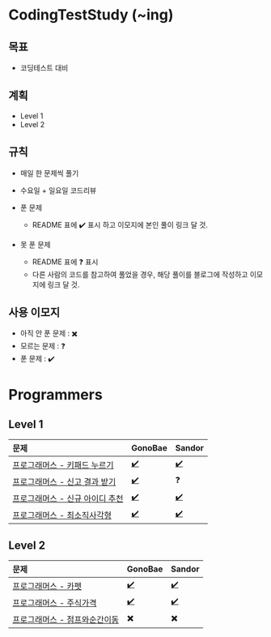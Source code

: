 # CodingTestStudy (~ing)

## 목표

- 코딩테스트 대비


## 계획
- Level 1
- Level 2


## 규칙

- 매일 한 문제씩 풀기
- 수요일 + 일요일 코드리뷰
- 푼 문제
  - README 표에 :heavy_check_mark: 표시 하고 이모지에 본인 풀이 링크 달 것.

- 못 푼 문제
  - README 표에 :question: 표시
  - 다른 사람의 코드를 참고하여 풀었을 경우, 해당 풀이를 블로그에 작성하고 이모지에 링크 달 것.



## 사용 이모지

- 아직 안 푼 문제 : :heavy_multiplication_x:
- 모르는 문제 : :question:
- 푼 문제 : :heavy_check_mark:


# Programmers

## Level 1 

| 문제                                     | GonoBae                     | Sandor                     |
| :--------------------------------------- | --------------------------- | -------------------------- |
| [프로그래머스 - 키패드 누르기](https://school.programmers.co.kr/learn/courses/30/lessons/67256) | [:heavy_check_mark:](https://github.com/GonoBae/CodingTestStudy/blob/main/GonoBae/2022-10-10-Level1_KeyPad.cpp) | [:heavy_check_mark:](https://github.com/GonoBae/CodingTestStudy/blob/main/Sandor/2022-10-08-Level1_KeyPad.cpp) |
| [프로그래머스 - 신고 결과 받기](https://school.programmers.co.kr/learn/courses/30/lessons/92334) | [:heavy_check_mark:](https://github.com/GonoBae/CodingTestStudy/blob/main/GonoBae/2022-10-10-Level1_ReportResult.cpp) | :question: |
| [프로그래머스 - 신규 아이디 추천](https://school.programmers.co.kr/learn/courses/30/lessons/72410) | [:heavy_check_mark:](https://github.com/GonoBae/CodingTestStudy/blob/main/GonoBae/2022-10-11-Level1_NewIDRecommand.cpp) | [:heavy_check_mark:](https://github.com/GonoBae/CodingTestStudy/blob/main/Sandor/2022-10-11-Level1_NewIDRecommend.cpp) |
| [프로그래머스 - 최소직사각형](https://school.programmers.co.kr/learn/courses/30/lessons/86491?language=cpp) | [:heavy_check_mark:](https://github.com/GonoBae/CodingTestStudy/blob/main/GonoBae/2022-10-14-Level1_MinimumRectangle.cpp) | [:heavy_check_mark:](https://github.com/GonoBae/CodingTestStudy/blob/main/Sandor/2022-10-14-Level1_MinimumRectangle.cpp) |

## Level 2
| 문제                                     | GonoBae                     | Sandor                     |
| :--------------------------------------- | --------------------------- | -------------------------- |
| [프로그래머스 - 카펫](https://school.programmers.co.kr/learn/courses/30/lessons/42842) | [:heavy_check_mark:](https://github.com/GonoBae/CodingTestStudy/blob/main/GonoBae/2022-10-12-Level2_Carpet.cpp) | [:heavy_check_mark:](https://github.com/GonoBae/CodingTestStudy/blob/main/Sandor/2022-10-12-Level2_Carpet.cpp) |
| [프로그래머스 - 주식가격](https://school.programmers.co.kr/learn/courses/30/lessons/42584) | [:heavy_check_mark:](https://github.com/GonoBae/CodingTestStudy/blob/main/GonoBae/2022-10-13-Level2_StockPrice.cpp) | [:heavy_check_mark:](https://github.com/GonoBae/CodingTestStudy/blob/main/Sandor/2022-10-13-Level2_StockPrice.cpp) |
| [프로그래머스 - 점프와순간이동](https://school.programmers.co.kr/learn/courses/30/lessons/12980) | :heavy_multiplication_x: | :heavy_multiplication_x: |